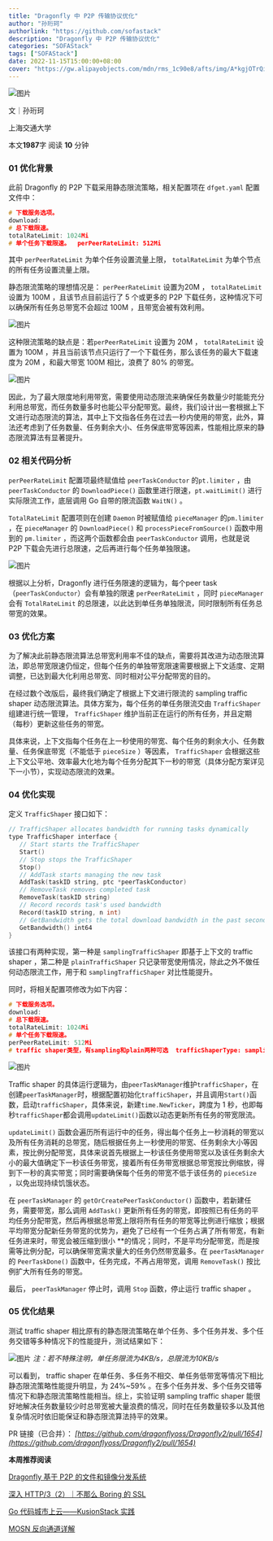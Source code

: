 ```yaml
---
title: "Dragonfly 中 P2P 传输协议优化"
author: "孙珩珂"
authorlink: "https://github.com/sofastack"
description: "Dragonfly 中 P2P 传输协议优化"
categories: "SOFAStack"
tags: ["SOFAStack"]
date: 2022-11-15T15:00:00+08:00
cover: "https://gw.alipayobjects.com/mdn/rms_1c90e8/afts/img/A*kgjOTrQiZBAAAAAAAAAAAAAAARQnAQ"
---
```


![图片](https://p3-juejin.byteimg.com/tos-cn-i-k3u1fbpfcp/efe942fbc1f145a3b4618f426b0f8673~tplv-k3u1fbpfcp-zoom-1.image)  

文｜孙珩珂

上海交通大学  

本文**1987**字 阅读 **10** 分钟

### 01 优化背景

此前 Dragonfly 的 P2P 下载采用静态限流策略，相关配置项在 `dfget.yaml` 配置文件中：

```c
# 下载服务选项。
download:  
# 总下载限速。  
totalRateLimit: 1024Mi  
# 单个任务下载限速。  perPeerRateLimit: 512Mi
```

其中 `perPeerRateLimit` 为单个任务设置流量上限， `totalRateLimit` 为单个节点的所有任务设置流量上限。

静态限流策略的理想情况是： `perPeerRateLimit` 设置为20M ， `totalRateLimit` 设置为 100M ，且该节点目前运行了 5 个或更多的 P2P 下载任务，这种情况下可以确保所有任务总带宽不会超过 100M ，且带宽会被有效利用。

![图片](https://p3-juejin.byteimg.com/tos-cn-i-k3u1fbpfcp/9961baec5df1458692eb084cf6b51538~tplv-k3u1fbpfcp-zoom-1.image)

这种限流策略的缺点是：若`perPeerRateLimit` 设置为 20M ， `totalRateLimit` 设置为 100M ，并且当前该节点只运行了一个下载任务，那么该任务的最大下载速度为 20M ，和最大带宽 100M 相比，浪费了 80% 的带宽。

![图片](https://p3-juejin.byteimg.com/tos-cn-i-k3u1fbpfcp/5cbce33500ef462fa63615216e4a5712~tplv-k3u1fbpfcp-zoom-1.image)

因此，为了最大限度地利用带宽，需要使用动态限流来确保任务数量少时能能充分利用总带宽，而任务数量多时也能公平分配带宽。最终，我们设计出一套根据上下文进行动态限流的算法，其中上下文指各任务在过去一秒内使用的带宽，此外，算法还考虑到了任务数量、任务剩余大小、任务保底带宽等因素，性能相比原来的静态限流算法有显著提升。

### 02 相关代码分析

`perPeerRateLimit` 配置项最终赋值给 `peerTaskConductor` 的`pt.limiter` ，由 `peerTaskConductor` 的 `DownloadPiece()` 函数里进行限速，`pt.waitLimit()` 进行实际限流工作，底层调用 Go 自带的限流函数 `WaitN()` 。

`TotalRateLimit` 配置项则在创建 `Daemon` 时被赋值给 `pieceManager` 的`pm.limiter` ，在 `pieceManager` 的 `DownloadPiece()` 和 `processPieceFromSource()` 函数中用到的 `pm.limiter` ，而这两个函数都会由 `peerTaskConductor` 调用，也就是说 P2P 下载会先进行总限速，之后再进行每个任务单独限速。

![图片](https://p3-juejin.byteimg.com/tos-cn-i-k3u1fbpfcp/97596adf05ba40929d31e7a777e2280e~tplv-k3u1fbpfcp-zoom-1.image)

根据以上分析，Dragonfly 进行任务限速的逻辑为，每个peer task（`peerTaskConductor`）会有单独的限速 `perPeerRateLimit` ，同时 `pieceManager` 会有 `TotalRateLimit` 的总限速，以此达到单任务单独限流，同时限制所有任务总带宽的效果。

### 03 优化方案

为了解决此前静态限流算法总带宽利用率不佳的缺点，需要将其改进为动态限流算法，即总带宽限速仍恒定，但每个任务的单独带宽限速需要根据上下文适度、定期调整，已达到最大化利用总带宽、同时相对公平分配带宽的目的。

在经过数个改版后，最终我们确定了根据上下文进行限流的 sampling traffic shaper 动态限流算法。具体方案为，每个任务的单任务限流交由 `TrafficShaper` 组建进行统一管理， `TrafficShaper` 维护当前正在运行的所有任务，并且定期（每秒）更新这些任务的带宽。

具体来说，上下文指每个任务在上一秒使用的带宽、每个任务的剩余大小、任务数量、任务保底带宽（不能低于 `pieceSize` ）等因素， `TrafficShaper` 会根据这些上下文公平地、效率最大化地为每个任务分配其下一秒的带宽（具体分配方案详见下一小节），实现动态限流的效果。

### 04 优化实现

定义 `TrafficShaper` 接口如下：

```c
// TrafficShaper allocates bandwidth for running tasks dynamically
type TrafficShaper interface {
   // Start starts the TrafficShaper
   Start()   
   // Stop stops the TrafficShaper
   Stop()   
   // AddTask starts managing the new task
   AddTask(taskID string, ptc *peerTaskConductor)
   // RemoveTask removes completed task
   RemoveTask(taskID string)   
   // Record records task's used bandwidth
   Record(taskID string, n int)
   // GetBandwidth gets the total download bandwidth in the past second
   GetBandwidth() int64
}
```

该接口有两种实现，第一种是 `samplingTrafficShaper` 即基于上下文的 traffic shaper ，第二种是 `plainTrafficShaper` 只记录带宽使用情况，除此之外不做任何动态限流工作，用于和 `samplingTrafficShaper` 对比性能提升。

同时，将相关配置项修改为如下内容：

```c
# 下载服务选项。
download:  
# 总下载限速。
totalRateLimit: 1024Mi
# 单个任务下载限速。
perPeerRateLimit: 512Mi
# traffic shaper类型，有sampling和plain两种可选  trafficShaperType: sampling
```

![图片](https://p3-juejin.byteimg.com/tos-cn-i-k3u1fbpfcp/ba757d11dbf24c519474e9c885a1210a~tplv-k3u1fbpfcp-zoom-1.image)

Traffic shaper 的具体运行逻辑为，由`peerTaskManager`维护`trafficShaper`，在创建`peerTaskManager`时，根据配置初始化`trafficShaper`，并且调用`Start()`函数，启动`trafficShaper`，具体来说，新建`time.NewTicker`，跨度为 1 秒，也即每秒`trafficShaper`都会调用`updateLimit()`函数以动态更新所有任务的带宽限流。

`updateLimit()` 函数会遍历所有运行中的任务，得出每个任务上一秒消耗的带宽以及所有任务消耗的总带宽，随后根据任务上一秒使用的带宽、任务剩余大小等因素，按比例分配带宽，具体来说首先根据上一秒该任务使用带宽以及该任务剩余大小的最大值确定下一秒该任务带宽，接着所有任务带宽根据总带宽按比例缩放，得到下一秒的真实带宽；同时需要确保每个任务的带宽不低于该任务的 `pieceSize` ，以免出现持续饥饿状态。

在 `peerTaskManager` 的 `getOrCreatePeerTaskConductor()` 函数中，若新建任务，需要带宽，那么调用 `AddTask()` 更新所有任务的带宽，即按照已有任务的平均任务分配带宽，然后再根据总带宽上限将所有任务的带宽等比例进行缩放；根据平均带宽分配新任务带宽的优势为，避免了已经有一个任务占满了所有带宽，有新任务进来时，带宽会被压缩到很小 **的情况；同时，不是平均分配带宽，而是按需等比例分配，可以确保带宽需求量大的任务仍然带宽最多。在 `peerTaskManager` 的 `PeerTaskDone()` 函数中，任务完成，不再占用带宽，调用 `RemoveTask()` 按比例扩大所有任务的带宽。

最后， `peerTaskManager` 停止时，调用 `Stop` 函数，停止运行 traffic shaper 。

### 05 优化结果

测试 traffic shaper 相比原有的静态限流策略在单个任务、多个任务并发、多个任务交错等多种情况下的性能提升，测试结果如下：

![图片](https://p3-juejin.byteimg.com/tos-cn-i-k3u1fbpfcp/cb7d9914142a4768a7f2c3ee943ebb5e~tplv-k3u1fbpfcp-zoom-1.image)
*注：若不特殊注明，单任务限流为4KB/s，总限流为10KB/s*

可以看到， traffic shaper 在单任务、多任务不相交、单任务低带宽等情况下相比静态限流策略性能提升明显，为 24%~59% 。在多个任务并发、多个任务交错等情况下和静态限流策略性能相当。综上，实验证明 sampling traffic shaper 能很好地解决任务数量较少时总带宽被大量浪费的情况，同时在任务数量较多以及其他复杂情况时依旧能保证和静态限流算法持平的效果。

PR 链接（已合并）：
*[https://github.com/dragonflyoss/Dragonfly2/pull/1654](https://github.com/dragonflyoss/Dragonfly2/pull/1654)*

**本周推荐阅读**

[Dragonfly 基于 P2P 的文件和镜像分发系统](http://mp.weixin.qq.com/s?__biz=MzUzMzU5Mjc1Nw==&mid=2247510940&idx=1&sn=b545e0836a6182abddd13a05b2f90ba9&chksm=faa34446cdd4cd50a461f071cdc4d871bd6eeef2318a2ec73968c117b41740a56a296c726aee&scene=21)

[深入 HTTP/3（2）｜不那么 Boring 的 SSL](http://mp.weixin.qq.com/s?__biz=MzUzMzU5Mjc1Nw==&mid=2247515730&idx=1&sn=185ccafb2e52b09b0c5746e5dd70f9ae&chksm=faa35188cdd4d89e014c71c1ebfdaa615eafca514443e40e923933df5e6ea32fe90ae50af74d&scene=21)

[Go 代码城市上云——KusionStack 实践](http://mp.weixin.qq.com/s?__biz=MzUzMzU5Mjc1Nw==&mid=2247515572&idx=1&sn=8fffc0fb13ffc8346e3ab151978d947f&chksm=faa3526ecdd4db789035b4c297811524cdf3ec6b659e283b0f9858147c7e37c4fea8b14b2fc6&scene=21)

[MOSN 反向通道详解](http://mp.weixin.qq.com/s?__biz=MzUzMzU5Mjc1Nw==&mid=2247513902&idx=1&sn=be00c5af2e9775a4039430bf187e16f4&chksm=faa358f4cdd4d1e23d7e9c93b4a94d6e6c377f51eb5e96b6dd5f74b840e48ebd3f518c4bf80a&scene=21)
